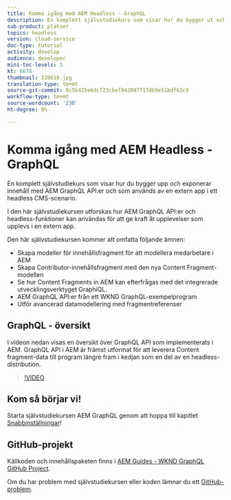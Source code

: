 ```yaml
---
title: Komma igång med AEM Headless - GraphQL
description: En komplett självstudiekurs som visar hur du bygger ut och visar innehåll med hjälp AEM GraphQL API:er.
sub-product: platser
topics: headless
version: cloud-service
doc-type: tutorial
activity: develop
audience: developer
mini-toc-levels: 1
kt: 6678
thumbnail: 328618.jpg
translation-type: tm+mt
source-git-commit: 8c5b425e6dcf23cbef042097f17db9e51bdf63c9
workflow-type: tm+mt
source-wordcount: '230'
ht-degree: 0%

---
```



# Komma igång med AEM Headless - GraphQL

En komplett självstudiekurs som visar hur du bygger upp och exponerar innehåll med AEM GraphQL API:er och som används av en extern app i ett headless CMS-scenario.

I den här självstudiekursen utforskas hur AEM GraphQL API:er och headless-funktioner kan användas för att ge kraft åt upplevelser som upplevs i en extern app.

Den här självstudiekursen kommer att omfatta följande ämnen:

* Skapa modeller för innehållsfragment för att modellera medarbetare i AEM
* Skapa Contributor-innehållsfragment med den nya Content Fragment-modellen
* Se hur Content Fragments in AEM kan efterfrågas med det integrerade utvecklingsverktyget GraphiQL.
* AEM GraphQL API:er från ett WKND GraphQL-exempelprogram
* Utför avancerad datamodellering med fragmentreferenser

## GraphQL - översikt

I videon nedan visas en översikt över GraphQL API som implementerats i AEM. GraphQL API i AEM är främst utformat för att leverera Content fragment-data till program längre fram i kedjan som en del av en headless-distribution.

>[!VIDEO](https://video.tv.adobe.com/v/328618/?quality=12&learn=on)

## Kom så börjar vi!

Starta självstudiekursen AEM GraphQL genom att hoppa till kapitlet [Snabbinställningar](./setup.md)!

## GitHub-projekt

Källkoden och innehållspaketen finns i [AEM Guides - WKND GraphQL GitHub Project](https://github.com/adobe/aem-guides-wknd-graphql).

Om du har problem med självstudiekursen eller koden lämnar du ett [GitHub-problem](https://github.com/adobe/aem-guides-wknd-graphql/issues).
